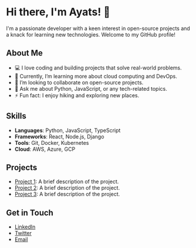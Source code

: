 # Hi there, I'm Ayats! 👋

I'm a passionate developer with a keen interest in open-source projects and a knack for learning new technologies. Welcome to my GitHub profile!

## About Me

- 💻 I love coding and building projects that solve real-world problems.
- 🌱 Currently, I’m learning more about cloud computing and DevOps.
- 👯 I’m looking to collaborate on open-source projects.
- 💬 Ask me about Python, JavaScript, or any tech-related topics.
- ⚡ Fun fact: I enjoy hiking and exploring new places.

## Skills

- **Languages**: Python, JavaScript, TypeScript
- **Frameworks**: React, Node.js, Django
- **Tools**: Git, Docker, Kubernetes
- **Cloud**: AWS, Azure, GCP

## Projects

- [Project 1](https://github.com/ayats37/project1): A brief description of the project.
- [Project 2](https://github.com/ayats37/project2): A brief description of the project.
- [Project 3](https://github.com/ayats37/project3): A brief description of the project.

## Get in Touch

- [LinkedIn](https://www.linkedin.com/in/ayats37)
- [Twitter](https://twitter.com/ayats37)
- [Email](mailto:ayats37@example.com)
